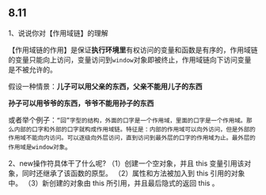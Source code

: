 ## 8.11

1、说说你对【作用域链】的理解

【作用域链的作用】是保证**执行环境里**有权访问的变量和函数是有序的，作用域链的变量只能向上访问，变量访问到`window`对象即被终止，作用域链向下访问变量是不被允许的。

假设一种情景：**儿子可以用父亲的东西，父亲不能用儿子的东西**

**孙子可以用爷爷的东西，爷爷不能用孙子的东西**

或者举个例子：`“回”字型的结构，外面的口字是一个作用域，里面的口字是一个作用域。那么内部的口字和外部的口字就构成作用域链。特征是：内部的作用域可以向外访问，但是外部的作用域不能向内访问。可以逐级向外层访问，直到访问到最外层的口字的作用域为止。最外层的作用域是window对象`。

2、new操作符具体干了什么呢?
   （1）创建一个空对象，并且 this 变量引用该对象，同时还继承了该函数的原型。
   （2）属性和方法被加入到 this 引用的对象中。
   （3）新创建的对象由 this 所引用，并且最后隐式的返回 this 。